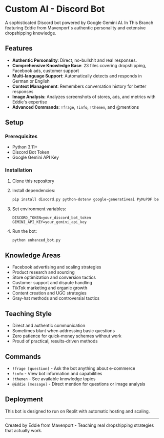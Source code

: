# Custom AI - Discord Bot

A sophisticated Discord bot powered by Google Gemini AI. In This Branch featuring Eddie from Mavenport's authentic personality and extensive dropshipping knowledge.

## Features

- **Authentic Personality**: Direct, no-bullshit and real responses.
- **Comprehensive Knowledge Base**: 23 files covering dropshipping, Facebook ads, customer support
- **Multi-language Support**: Automatically detects and responds in German or English
- **Context Management**: Remembers conversation history for better responses
- **Image Analysis**: Analyzes screenshots of stores, ads, and metrics with Eddie's expertise
- **Advanced Commands**: `!frage`, `!info`, `!themen`, and @mentions

## Setup

### Prerequisites
- Python 3.11+
- Discord Bot Token
- Google Gemini API Key

### Installation

1. Clone this repository
2. Install dependencies:
   ```bash
   pip install discord.py python-dotenv google-generativeai PyMuPDF beautifulsoup4 aiohttp
   ```

3. Set environment variables:
   ```
   DISCORD_TOKEN=your_discord_bot_token
   GEMINI_API_KEY=your_gemini_api_key
   ```

4. Run the bot:
   ```bash
   python enhanced_bot.py
   ```

## Knowledge Areas

- Facebook advertising and scaling strategies
- Product research and sourcing
- Store optimization and conversion tactics
- Customer support and dispute handling
- TikTok marketing and organic growth
- Content creation and UGC strategies
- Gray-hat methods and controversial tactics

## Teaching Style

- Direct and authentic communication
- Sometimes blunt when addressing basic questions
- Zero patience for quick-money schemes without work
- Proud of practical, results-driven methods

## Commands

- `!frage [question]` - Ask the bot anything about e-commerce
- `!info` - View bot information and capabilities
- `!themen` - See available knowledge topics
- `@Eddie [message]` - Direct mention for questions or image analysis

## Deployment

This bot is designed to run on Replit with automatic hosting and scaling.

---

Created by Eddie from Mavenport - Teaching real dropshipping strategies that actually work.
